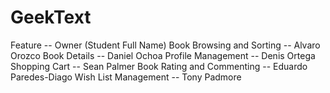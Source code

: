 # GeekText

Feature -- Owner (Student Full Name)
Book Browsing and Sorting -- Alvaro Orozco
Book Details -- Daniel Ochoa
Profile Management -- Denis Ortega
Shopping Cart -- Sean Palmer
Book Rating and Commenting -- Eduardo Paredes-Diago
Wish List Management -- Tony Padmore


